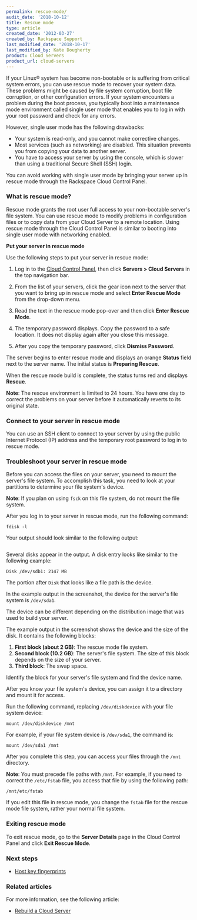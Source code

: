 ```yaml
---
permalink: rescue-mode/
audit_date: '2018-10-12'
title: Rescue mode
type: article
created_date: '2012-03-27'
created_by: Rackspace Support
last_modified_date: '2018-10-17'
last_modified_by: Kate Dougherty
product: Cloud Servers
product_url: cloud-servers
---
```


If your Linux&reg; system has become non-bootable or is suffering from
critical system errors, you can use rescue mode to recover your
system data. These problems might be caused by file system corruption,
boot file corruption, or other configuration errors. If your
system encounters a problem during the boot process, you typically boot
into a maintenance mode environment called single user mode that enables you
to log in with your root password and check for any errors.

However, single user mode has the following drawbacks:

-   Your system is read-only, and you cannot make corrective changes.
-   Most services (such as networking) are disabled. This situation prevents
    you from copying your data to another server.
-   You have to access your server by using the console, which is
    slower than using a traditional Secure Shell (SSH) login.

You can avoid working with single user mode by bringing your server up
in rescue mode through the Rackspace Cloud Control Panel.

### What is rescue mode?

Rescue mode grants the root user full access to your non-bootable
server's file system. You can use rescue mode to modify problems in
configuration files or to copy data from your Cloud Server to a remote
location. Using rescue mode through the Cloud Control Panel is similar to
booting into single user mode with networking enabled.

**Put your server in rescue mode**

Use the following steps to put your server in rescue mode:

1.  Log in to the [Cloud Control Panel](https://mycloud.rackspace.com/),
    then click **Servers > Cloud Servers** in the top navigation bar.

2.  From the list of your servers, click the gear icon next to the server
    that you want to bring up in rescue mode and select **Enter Rescue
    Mode** from the drop-down menu.

3.  Read the text in the rescue mode pop-over and then click **Enter
    Rescue Mode**.

4.  The temporary password displays. Copy the password to a safe
    location. It does not display again after you close this message.

5.  After you copy the temporary password, click **Dismiss Password**.

The server begins to enter rescue mode and displays an orange **Status**
field next to the server name. The initial status is **Preparing
Rescue**.

When the rescue mode build is complete, the status turns red and
displays **Rescue**.

**Note**: The rescue environment is limited to 24 hours. You have one day to
correct the problems on your server before it automatically reverts to its
original state.

### Connect to your server in rescue mode

You can use an SSH client to connect to your server by using the public
Internet Protocol (IP) address and the temporary root password to log in to rescue mode.

### Troubleshoot your server in rescue mode

Before you can access the files on your server, you need to mount the
server's file system. To accomplish this task, you need to look at your
partitions to determine your file system's device.

**Note**: If you plan on using `fsck` on this file system, do not mount the
file system.

After you log in to your server in rescue mode, run the following command:

    fdisk -l

Your output should look similar to the following output:

<img src="{% asset_path cloud-servers/rescue-mode/fdisk.png %}" alt="" />

Several disks appear in the output. A disk entry looks
like similar to the following example:

    Disk /dev/sdb1: 2147 MB

The portion after `Disk` that looks like a file path is the device.

In the example output in the screenshot, the device for the server's file
system is `/dev/sda1`.

The device can be different depending on the distribution image that was used
to build your server.

The example output in the screenshot shows the device and the size of the
disk. It contains the following blocks:

1.  **First block (about 2 GB)**: The rescue mode file system.
2.  **Second block (10.2 GB)**: The server's file system. The size of this
    block depends on the size of your server.
3.  **Third block**: The swap space.

Identify the block for your server's file system and find the device name.

After you know your file system's device, you can assign it to a directory and
mount it for access.

Run the following command, replacing `/dev/diskdevice` with your file system
device:

    mount /dev/diskdevice /mnt

For example, if your file system device is `/dev/sda1`, the command is:

    mount /dev/sda1 /mnt

After you complete this step, you can access your files through the `/mnt`
directory.

**Note**: You must precede file paths with `/mnt`. For example, if you need
to correct the `/etc/fstab` file, you access that file by using the
following path:

    /mnt/etc/fstab

If you edit this file in rescue mode, you change the `fstab` file
for the rescue mode file system, rather your normal file system.

### Exiting rescue mode

To exit rescue mode, go to the **Server Details** page in the
Cloud Control Panel and click **Exit Rescue Mode**.

### Next steps

- [Host key fingerprints](/how-to/rackspace-cloud-essentials-checking-a-server-s-ssh-host-fingerprint-with-the-web-console)

### Related articles

For more information, see the following article:

- [Rebuild a Cloud Server](/how-to/rebuild-a-cloud-server)
